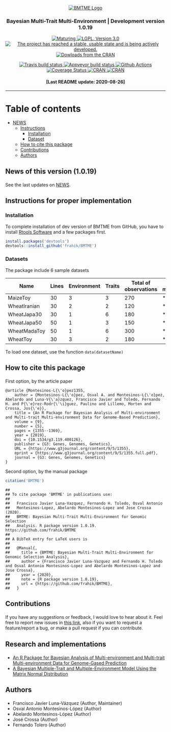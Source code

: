 
<p align="center">

<a href="https://github.com/frahik/BMTME">
<img src="Logo.png" alt="BMTME Logo"/> </a>

<h3 align="center">

Bayesian Multi-Trait Multi-Environment | Development version 1.0.19

</h4>

<p align="center">

<a href="https://www.tidyverse.org/lifecycle/#stable">
<img src="https://img.shields.io/badge/lifecycle-stable-green.svg" alt="Maturing">
</a> <a href="https://www.gnu.org/licenses/lgpl-3.0">
<img src="https://img.shields.io/badge/License-LGPL%20v3-blue.svg" alt="LGPL, Version 3.0">
</a> <a href="http://www.repostatus.org/#inactive">
<img src="https://www.repostatus.org/badges/latest/inactive.svg" alt="The project has reached a stable, usable state and is being actively developed.">
</a> <a href="https://cran.r-project.org/package=BMTME">
<img src="http://cranlogs.r-pkg.org/badges/BMTME" alt="Dowloads from the CRAN">
</a>

</p>

<p align="center">

<a href="https://travis-ci.org/frahik/BMTME">
<img src="https://travis-ci.org/frahik/BMTME.svg?branch=master" alt="Travis build status">
</a> <a href="https://ci.appveyor.com/project/frahik/bmtme">
<img src="https://ci.appveyor.com/api/projects/status/r2vog9sa30yutl5n?svg=true" alt="Appveyor build status">
</a>
<a href="https://github.com/frahik/BMTME/actions?query=workflow%3AR-CMD-check">
<img src="https://github.com/frahik/BMTME/workflows/R-CMD-check/badge.svg?branch=master" alt="Github Actions">
</a> <a href='https://coveralls.io/github/frahik/BMTME'>
<img src='https://coveralls.io/repos/github/frahik/BMTME/badge.svg?branch=master' alt='Coverage Status'/>
</a> <a href="https://cran.r-project.org/package=BMTME">
<img src="http://www.r-pkg.org/badges/version-ago/BMTME" alt="CRAN">
</a> <a href="https://cran.r-project.org/package=BMTME">
<img src="https://cranchecks.info/badges/summary/BMTME" alt="CRAN"> </a>

</p>

<h4 align="center">

\[Last README update: 2020-08-26\]

</h4>

</p>

-----

# Table of contents

  - [NEWS](#news)
      - [Instructions](#instructions)
          - [Installation](#install)
          - [Dataset](#data)
      - [How to cite this package](#cite)
      - [Contributions](#contributions)
      - [Authors](#authors)

<h2 id="news">

News of this version (1.0.19)

</h2>

See the last updates on [NEWS](NEWS.md).

<h2 id="instructions">

Instructions for proper implementation

</h2>

<h3 id="install">

Installation

</h3>

To complete installation of dev version of BMTME from GitHub, you have
to install [Rtools
Software](https://cran.r-project.org/bin/windows/Rtools/) and a few
packages first.

``` r
install.packages('devtools')
devtools::install_github('frahik/BMTME')
```

<h3 id="data">

Datasets

</h3>

The package include 6 sample datasets

| Name         | Lines | Environment | Traits | Total of observations | ME models | MTME models |
| ------------ | ----- | ----------- | ------ | --------------------- | --------- | ----------- |
| MaizeToy     | 30    | 3           | 3      | 270                   | \*        | \*          |
| WheatIranian | 30    | 2           | 2      | 120                   | \*        | \*          |
| WheatJapa30  | 30    | 1           | 6      | 180                   | \*        |             |
| WheatJapa50  | 50    | 1           | 3      | 150                   | \*        |             |
| WheatMadaToy | 50    | 1           | 6      | 300                   | \*        |             |
| WheatToy     | 30    | 3           | 2      | 180                   | \*        | \*          |

To load one dataset, use the function `data(datasetName)`

<h2 id="cite">

How to cite this package

</h2>

First option, by the article paper

    @article {Montesinos-L{\'o}pez1355,
        author = {Montesinos-L{\'o}pez, Osval A. and Montesinos-L{\'o}pez, Abelardo and Luna-V{\'a}zquez, Francisco Javier and Toledo, Fernando H. and P{\'e}rez-Rodr{\'\i}guez, Paulino and Lillemo, Morten and Crossa, Jos{\'e}},
        title = {An R Package for Bayesian Analysis of Multi-environment and Multi-trait Multi-environment Data for Genome-Based Prediction},
        volume = {9},
        number = {5},
        pages = {1355--1369},
        year = {2019},
        doi = {10.1534/g3.119.400126},
        publisher = {G3: Genes, Genomes, Genetics},
        URL = {https://www.g3journal.org/content/9/5/1355},
        eprint = {https://www.g3journal.org/content/9/5/1355.full.pdf},
        journal = {G3: Genes, Genomes, Genetics}
    }

Second option, by the manual package

``` r
citation('BMTME')
```

    ## 
    ## To cite package 'BMTME' in publications use:
    ## 
    ##   Francisco Javier Luna-Vazquez, Fernando H. Toledo, Osval Antonio
    ##   Montesinos-Lopez, Abelardo Montesinos-Lopez and Jose Crossa (2020).
    ##   BMTME: Bayesian Multi-Trait Multi-Environment for Genomic Selection
    ##   Analysis. R package version 1.0.19. https://github.com/frahik/BMTME
    ## 
    ## A BibTeX entry for LaTeX users is
    ## 
    ##   @Manual{,
    ##     title = {BMTME: Bayesian Multi-Trait Multi-Environment for Genomic Selection Analysis},
    ##     author = {Francisco Javier Luna-Vazquez and Fernando H. Toledo and Osval Antonio Montesinos-Lopez and Abelardo Montesinos-Lopez and Jose Crossa},
    ##     year = {2020},
    ##     note = {R package version 1.0.19},
    ##     url = {https://github.com/frahik/BMTME},
    ##   }

<h2 id="contributions">

Contributions

</h2>

If you have any suggestions or feedback, I would love to hear about it.
Feel free to report new issues in [this
link](https://github.com/frahik/BMTME/issues/new), also if you want to
request a feature/report a bug, or make a pull request if you can
contribute.

<h2 id="research">

Research and implementations

</h2>

  - [An R Package for Bayesian Analysis of Multi-environment and
    Multi-trait Multi-environment Data for Genome-Gased
    Prediction](https://www.g3journal.org/content/9/5/1355)
  - [A Bayesian Multiple-Trait and Multiple-Environment Model Using the
    Matrix Normal Distribution](http://doi.org/10.5772/intechopen.71521)

<h2 id="authors">

Authors

</h2>

  - Francisco Javier Luna-Vázquez (Author, Maintainer)
  - Osval Antonio Montesinos-López (Author)
  - Abelardo Montesinos-López (Author)
  - José Crossa (Author)
  - Fernando Tolero (Author)
